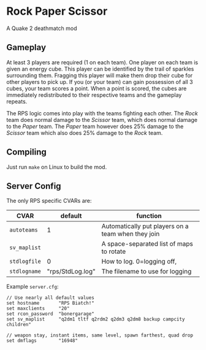 # Rock Paper Scissor
A Quake 2 deathmatch mod

## Gameplay
At least 3 players are required (1 on each team). One player on each team is given an energy cube. This player can be identified by the trail of sparkles surrounding them. Fragging this player will make them drop their cube for other players to pick up. If you (or your team) can gain possession of all 3 cubes, your team scores a point. When a point is scored, the cubes are immediately redistributed to their respective teams and the gameplay repeats.

The RPS logic comes into play with the teams fighting each other. The *Rock* team does normal damage to the *Scissor* team, which does normal damage to the *Paper* team. The *Paper* team however does 25% damage to the *Scissor* team which also does 25% damage to the *Rock* team. 

## Compiling
Just run `make` on Linux to build the mod.

## Server Config
The only RPS specific CVARs are:

|CVAR|default|function|
|---------------------|---------|-------------|
|`autoteams`|1|Automatically put players on a team when they join|
|`sv_maplist`||A space-separated list of maps to rotate|
|`stdlogfile`|0|How to log. 0=logging off, |
|`stdlogname`|"rps/StdLog.log"|The filename to use for logging|

Example `server.cfg`:
```
// Use nearly all default values
set hostname       "RPS Biatch!"
set maxclients     "20"
set rcon_password  "bonergarage"
set sv_maplist     "q2dm1 tltf q2rdm2 q2dm3 q2dm8 backup campcity children"

// weapon stay, instant items, same level, spawn farthest, quad drop
set dmflags        "16948" 
```
